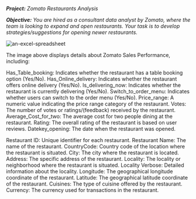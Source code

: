 ***Project:*** *Zomato Restaurants Analysis* 

***Objective:*** *You are hired as a consultant data analyst by Zomato, where the team is looking to expand and open restaurants. Your task is to develop strategies/suggestions for opening newer restaurants.*


![an-excel-spreadsheet](https://github.com/user-attachments/assets/a860fbd6-6648-4888-be3b-5597f9b3d65f)

The image above displays details about Zomato Sales Performance, including:


Has_Table_booking: Indicates whether the restaurant has a table booking option (Yes/No).
Has_Online_delivery: Indicates whether the restaurant offers online delivery (Yes/No).
Is_delivering_now: Indicates whether the restaurant is currently delivering (Yes/No).
Switch_to_order_menu: Indicates whether users can switch to the order menu (Yes/No).
Price_range: A numeric value indicating the price range category of the restaurant.
Votes: The number of votes or ratings/(feedback) received by the restaurant.
Average_Cost_for_two: The average cost for two people dining at the restaurant.
Rating: The overall rating of the restaurant is based on user reviews.
Datekey_opening: The date when the restaurant was opened.

Restaurant ID: Unique identifier for each restaurant.
Restaurant Name: The name of the restaurant.
CountryCode: Country code of the location where the restaurant is situated.
City: The city where the restaurant is located.
Address: The specific address of the restaurant.
Locality: The locality or neighborhood where the restaurant is situated.
Locality Verbose: Detailed information about the locality.
Longitude: The geographical longitude coordinate of the restaurant.
Latitude: The geographical latitude coordinate of the restaurant.
Cuisines: The type of cuisine offered by the restaurant.
Currency: The currency used for transactions in the restaurant.








